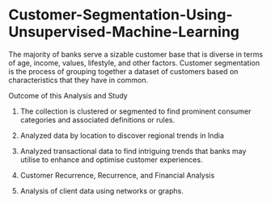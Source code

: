 # Customer-Segmentation-Using-Unsupervised-Machine-Learning

The majority of banks serve a sizable customer base that is diverse in terms of age, income, values, lifestyle, and other factors. Customer segmentation is the process of grouping together a dataset of customers based on characteristics that they have in common.

Outcome of this Analysis and Study

1. The collection is clustered or segmented to find prominent consumer categories and associated definitions or rules.

2. Analyzed data by location to discover regional trends in India

3. Analyzed transactional data to find intriguing trends that banks may utilise to enhance and optimise customer experiences.

4. Customer Recurrence, Recurrence, and Financial Analysis

5. Analysis of client data using networks or graphs.

